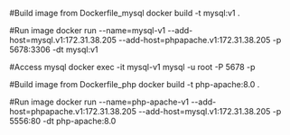 
#Build image from Dockerfile_mysql
docker build -t mysql:v1 .

#Run image
docker run --name=mysql-v1 --add-host=mysql.v1:172.31.38.205 --add-host=phpapache.v1:172.31.38.205 -p 5678:3306 -dt mysql:v1

#Access mysql
docker exec -it mysql-v1 mysql -u root -P 5678 -p

#Build image from Dockerfile_php
docker build -t php-apache:8.0 .

#Run image 
docker run --name=php-apache-v1 --add-host=phpapache.v1:172.31.38.205 --add-host=mysql.v1:172.31.38.205 -p 5556:80 -dt php-apache:8.0
